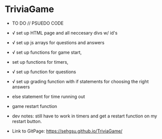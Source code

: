 # TriviaGame
* TO DO // PSUEDO CODE

* √ set up HTML page and all neccesary divs w/ id's
* √ set up js arrays for questions and answers
* √ set up functions for game start, 
* set up functions for timers, 
* √ set up function for questions
* √ set up grading function with if statements for choosing the right answers
* else statement for time running out 
* game restart function

* dev notes: still have to work in timers and get a restart function on my restart button.

* Link to GitPage: https://sehgsu.github.io/TriviaGame/